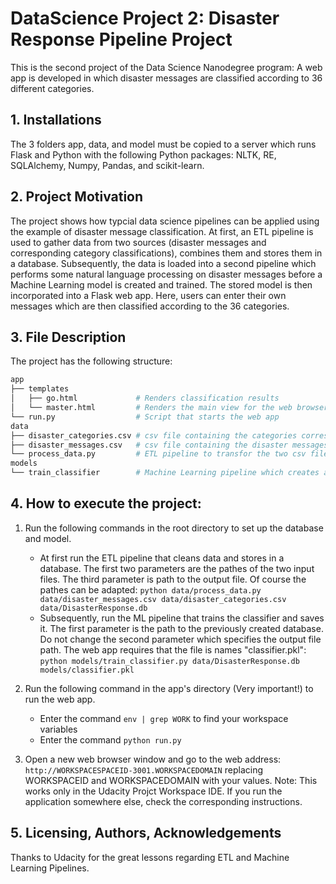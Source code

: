 # DataScience Project 2: Disaster Response Pipeline Project
This is the second project of the Data Science Nanodegree program: A web app is developed in which disaster messages are classified according to 36 different categories.

## 1. Installations
The 3 folders app, data, and model must be copied to a server which runs Flask and Python with the following Python packages: NLTK, RE, SQLAlchemy, Numpy, Pandas, and scikit-learn.

## 2. Project Motivation
The project shows how typcial data science pipelines can be applied using the example of disaster message classification. At first, an ETL pipeline is used to gather data from two sources (disaster messages and corresponding category classifications), combines them and stores them in a database. Subsequently, the data is loaded into a second pipeline which performs some natural language processing on disaster messages before a Machine Learning model is created and trained. The stored model is then incorporated into a Flask web app. Here, users can enter their own messages which are then classified according to the 36 categories.

## 3. File Description
The project has the following structure:
```bash
app
├── templates
│   ├── go.html             # Renders classification results
│   └── master.html         # Renders the main view for the web browser including database statistics
└── run.py                  # Script that starts the web app
data
├── disaster_categories.csv # csv file containing the categories corresponding to the messages in disaster_messages.csv
├── disaster_messages.csv   # csv file containing the disaster messages
└── process_data.py         # ETL pipeline to transfor the two csv files into one SQLite database
models
└── train_classifier        # Machine Learning pipeline which creates a multi-categorial classifier and stores it as a pickle-file
```

## 4. How to execute the project:
1. Run the following commands in the root directory to set up the database and model.
    - At first run the ETL pipeline that cleans data and stores in a database. The first two parameters are the pathes of the two input files. The third parameter is path to the output file. Of course the pathes can be adapted:
        `python data/process_data.py data/disaster_messages.csv data/disaster_categories.csv data/DisasterResponse.db`
    - Subsequently, run the ML pipeline that trains the classifier and saves it. The first parameter is the path to the previously created database. Do not change the second parameter which specifies the output file path. The web app requires that the file is names "classifier.pkl":
        `python models/train_classifier.py data/DisasterResponse.db models/classifier.pkl`

2. Run the following command in the app's directory (Very important!) to run the web app.
	- Enter the command `env | grep WORK` to find your workspace variables
	- Enter the command `python run.py`
    
3. Open a new web browser window and go to the web address: 
	`http://WORKSPACESPACEID-3001.WORKSPACEDOMAIN` replacing WORKSPACEID and WORKSPACEDOMAIN with your values. Note: This works only in the Udacity Projct Workspace IDE. If you run the application somewhere else, check the corresponding instructions. 

## 5. Licensing, Authors, Acknowledgements
Thanks to Udacity for the great lessons regarding ETL and Machine Learning Pipelines.
